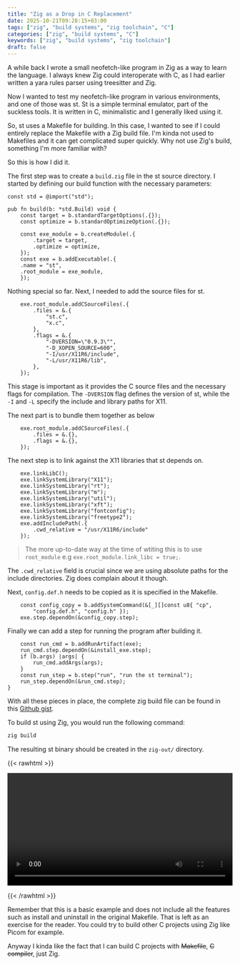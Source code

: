 ```yaml
---
title: "Zig as a Drop in C Replacement"
date: 2025-10-21T09:28:15+03:00
tags: ["zig", "build systems", "zig toolchain", "C"]
categories: ["zig", "build systems", "C"]
keywords: ["zig", "build systems", "zig toolchain"]
draft: false
---
```


A while back I wrote a small neofetch-like program in Zig as a way to learn the
language. I always knew Zig could interoperate with C, as I had earlier written
a yara rules parser using treesitter and Zig. 

Now I wanted to test my neofetch-like program in various environments, and one 
of those was st. St is a simple terminal emulator, part of the suckless
tools. It is written in C, minimalistic and I generally liked using it.

So, st uses a Makefile for building. In this case, I wanted to see if I could
entirely replace the Makefile with a Zig build file. I'm kinda not used to Makefiles
and it can get complicated super quickly. Why not use Zig's build, something I'm
more familiar with?

So this is how I did it.

The first step was to create a `build.zig` file in the st source directory.
I started by defining our build function with the necessary parameters:

```zig
const std = @import("std");

pub fn build(b: *std.Build) void {
    const target = b.standardTargetOptions(.{});
    const optimize = b.standardOptimizeOption(.{});

    const exe_module = b.createModule(.{
        .target = target,
        .optimize = optimize,
    });
    const exe = b.addExecutable(.{
	.name = "st",
	.root_module = exe_module,
    });
```

Nothing special so far. Next, I needed to add the source files for st.

```zig
    exe.root_module.addCSourceFiles(.{
        .files = &.{
            "st.c",
            "x.c",
        },
        .flags = &.{
            "-DVERSION=\"0.9.3\"",
            "-D_XOPEN_SOURCE=600",
            "-I/usr/X11R6/include",
            "-L/usr/X11R6/lib",
        },
    });
```

This stage is important as it provides the C source files and the necessary flags
for compilation. The `-DVERSION` flag defines the version of st, while the
`-I` and `-L` specify the include and library paths for X11.

The next part is to bundle them together as below

```zig
    exe.root_module.addCSourceFiles(.{
        .files = &.{},
        .flags = &.{},
    });
```

The next step is to link against the X11 libraries that st depends on.

```zig
    exe.linkLibC();
    exe.linkSystemLibrary("X11");
    exe.linkSystemLibrary("rt");
    exe.linkSystemLibrary("m");
    exe.linkSystemLibrary("util");
    exe.linkSystemLibrary("xft");
    exe.linkSystemLibrary("fontconfig");
    exe.linkSystemLibrary("freetype2");
    exe.addIncludePath(.{ 
        .cwd_relative = "/usr/X11R6/include" 
    });
```

> The more up-to-date way at the time of wtiting this is to use `root_module` e.g
> `exe.root_module.link_libc = true;`.


The `.cwd_relative` field is crucial since we are using absolute paths for the
include directories. Zig does complain about it though.

Next, `config.def.h` needs to be copied as it is specified in the Makefile.

```zig
    const config_copy = b.addSystemCommand(&[_][]const u8{ "cp", 
        "config.def.h", "config.h" });
    exe.step.dependOn(&config_copy.step);
```
Finally we can add a step for running the program after building it.

```zig
    const run_cmd = b.addRunArtifact(exe);
    run_cmd.step.dependOn(&install_exe.step);
    if (b.args) |args| {
        run_cmd.addArgs(args);
    }
    const run_step = b.step("run", "run the st terminal");
    run_step.dependOn(&run_cmd.step);
}
```

With all these pieces in place, the complete zig build file can be found in this
[Github gist](https://gist.github.com/pop-ecx/1b52d05cf2b38c075b0fbcce9f7157d9).

To build st using Zig, you would run the following command:

```bash
zig build
```
The resulting st binary should be created in the `zig-out/` directory.

{{< rawhtml >}} 

<video width=100% controls autoplay>
    <source src="/videos/zig-builds-st.mp4" type="video/mp4">
    Your browser does not support the video tag.  
</video>

{{< /rawhtml >}}


Remember that this is a basic example and does not include all the features such
as install and uninstall in the original Makefile. That is left as an exercise 
for the reader. You could try to build other C projects using Zig like Picom for example.

Anyway I kinda like the fact that I can build C projects with ~~Makefile~~, 
~~C compiler~~, just Zig.
